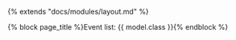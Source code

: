 {% extends "docs/modules/layout.md" %}

{% block page_title %}Event list: {{ model.class }}{% endblock %}